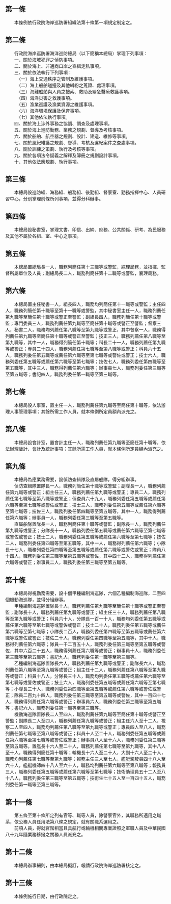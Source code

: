 第一條 
-------
　　本條例依行政院海岸巡防署組織法第十條第一項規定制定之。  


第二條 
-------
　　行政院海岸巡防署海洋巡防總局（以下簡稱本總局）掌理下列事項：  
　　一、關於海域犯罪之偵防事項。  
　　二、關於海上、非通商口岸之查緝走私事項。  
　　三、關於依法執行下列事項：  
　　　（一）海上交通秩序之管制及維護事項。  
　　　（二）海上船舶碰撞及其他糾紛之蒐證、處理事項。  
　　　（三）海難船舶與人員之搜索、救助及緊急醫療救護事項。  
　　　（四）海洋災害之救護事項。  
　　　（五）漁業巡護及漁業資源之維護事項。  
　　　（六）海洋環境保護及保育事項。  
　　　（七）其他依法執行事項。  
　　四、關於海上涉外事務之協調、調查及處理事項。  
　　五、關於海上巡防勤務、業務之規劃、督導及考核事項。  
　　六、關於船舶、航空器之規劃、設計、建造、維修等事項。  
　　七、關於風紀維護之規劃、督導、考核及違紀案件之查處事項。  
　　八、關於訓練之策劃、執行及考核等事項。  
　　九、關於各項法令疑義之解釋及簿冊之規劃設計事項。  
　　十、其他依法應規劃、執行事項。  


第三條 
-------
　　本總局設巡防組、海務組、船務組、後勤組、督察室、勤務指揮中心、人員研習中心，分別掌理前條所列事項，並得分科辦事。  


第四條 
-------
　　本總局設秘書室，掌理文書、印信、出納、庶務、公共關係、研考、為民服務及其他不屬於各組、室、中心之事項。  


第五條 
-------
　　本總局置總局長一人，職務列簡任第十三職等或警監，綜理局務，並指揮、監督所屬單位及人員；副總局長二人，職務列簡任第十二職等或警監，襄理局務。  


第六條 
-------
　　本總局置主任秘書一人，組長四人，職務均列簡任第十一職等或警監；主任四人，職務列簡任第十職等至第十一職等或警監，其中秘書室主任一人，職務列薦任第九職等至簡任第十職等或警正至警監；副組長四人，職務列簡任第十職等或警監；專門委員三人，職務列薦任第九職等至簡任第十職等或警正至警監；督察三人，秘書二人，職務均列薦任第八職等至第九職等或警正，其中督察一人，職務得列薦任第九職等至簡任第十職等或警正至警監；技正三人，職務列薦任第八職等至第九職等，其中一人，職務得列簡任第十職等；科長二十一人，職務列薦任第九職等或警正；專員二十四人，職務列薦任第七職等至第八職等或警正；科員六十五人，職務列委任第五職等或薦任第六職等至第七職等或警佐或警正；技士六人，職務列委任第五職等或薦任第六職等至第七職等；技佐七人，職務列委任第四職等至第五職等，其中三人，職務得列薦任第六職等；辦事員七人，職務列委任第三職等至第五職等；書記四人，職務列委任第一職等至第三職等。  


第七條 
-------
　　本總局設人事室，置主任一人，職務列薦任第九職等至簡任第十職等，依法辦理人事管理事項；其餘所需工作人員，就本條例所定員額內派充之。  


第八條 
-------
　　本總局設會計室，置會計主任一人，職務列薦任第九職等至簡任第十職等，依法辦理歲計、會計及統計事項；其餘所需工作人員，就本條例所定員額內派充之。  


第九條 
-------
　　本總局為應業務需要，設偵防查緝隊及直屬船隊，得分組辦事。  
　　偵防查緝隊置隊長一人，職務列簡任第十職等或警監；副隊長一人，職務列薦任第九職等或警正；組主任三人，職務列薦任第九職等或警正；專員二人，職務列薦任第七職等至第八職等或警正；偵查員六十九人，職務列委任第五職等或薦任第六職等至第七職等或警佐或警正；技士三人，職務列委任第五職等或薦任第六職等至第七職等；技佐三人，職務列委任第四職等至第五職等，其中一人，職務得列薦任第六職等；辦事員一人，職務列委任第三職等至第五職等。  
　　直屬船隊置隊長一人，職務列簡任第十職等或警監；副隊長一人，職務列薦任第九職等或警正；分隊長十一人，職務列委任第五職等或薦任第六職等至第七職等或警佐或警正；技士二人，職務列委任第五職等或薦任第六職等至第七職等；技佐二人，職務列委任第四職等至第五職等，其中一人，職務得列薦任第六職等；小隊長十七人，職務列委任第四職等至第五職等或薦任第六職等或警佐或警正；隊員八十四人，職務列委任第三職等至第五職等或警佐，其中四十二人，職務得列薦任第六職等或警正；辦事員二人，職務列委任第三職等至第五職等。  


第十條 
-------
　　本總局得視勤務需要，設十個甲種編制海巡隊，六個乙種編制海巡隊，二至四個機動海巡隊，並得分組辦事。  
　　甲種編制海巡隊置隊長十人，職務列薦任第九職等至簡任第十職等或警正至警監；副隊長十人，職務列薦任第九職等或警正；組主任三十人，職務列薦任第八職等至第九職等或警正；科員六十人，分隊長一百一十人，職務均列委任第五職等或薦任第六職等至第七職等或警佐或警正；技士二十人，職務列委任第五職等或薦任第六職等至第七職等；小隊長二百人，職務列委任第四職等至第五職等或薦任第六職等或警佐或警正；技佐二十人，職務列委任第四職等至第五職等，其中十人，職務得列薦任第六職等；隊員一千二百五十人，職務列委任第三職等至第五職等或警佐，其中六百二十五人，職務得列薦任第六職等或警正；辦事員十人，職務列委任第三職等至第五職等；書記九人，職務列委任第一職等至第三職等。  
　　乙種編制海巡隊置隊長六人，職務列薦任第九職等或警正；副隊長六人，職務列薦任第八職等至第九職等或警正；組主任十二人，職務列薦任第八職等至第九職等或警正；科員十八人，分隊長三十人，職務均列委任第五職等或薦任第六職等至第七職等或警佐或警正；技士六人，職務列委任第五職等或薦任第六職等至第七職等；小隊長三十人，職務列委任第四職等至第五職等或薦任第六職等或警佐或警正；隊員二百九十四人，職務列委任第三職等至第五職等或警佐，其中一百四十七人，職務得列薦任第六職等或警正；辦事員六人，職務列委任第三職等至第五職等；書記六人，職務列委任第一職等至第三職等。  
　　機動海巡隊置隊長二人至四人，職務列薦任第九職等至簡任第十職等或警正至警監；副隊長二人至四人，職務列薦任第九職等或警正；組主任六人至十二人，視察二人至四人，職務均列薦任第八職等至第九職等或警正；專員四人至八人，職務列薦任第七職等至第八職等或警正；科員十人至二十人，職務列委任第五職等或薦任第六職等至第七職等或警佐或警正；辦事員八人至十六人，職務列委任第三職等至第五職等。置艦長十六人至二十人，職務列薦任第七職等至第九職等，其中八人至十人，職務得列簡任第十職等；輪機長十六人至二十人，大副十六人至二十人，職務均列薦任第七職等至第九職等；報務主任三人至七人，艦艇駕駛員四十八人至六十人，艦艇機師四十八人至六十人，職務均列薦任第六職等至第八職等；報務員三人，職務列委任第五職等或薦任第六職等至第七職等；技術助理員五十二人至八十八人，職務列委任第三職等至第五職等；技術生七十五人至一百四十五人，職務列委任第一職等至第三職等。  


第十一條 
---------
　　第五條至第十條所定列有官等、職等人員，除警察官外，其職務所適用之職系，依公務人員任用法第八條之規定，就有關職系選用之。  
　　前項人員，得就官階相當且具航行或輪機相關專業證照之軍職人員及中華民國八十九年隨業務移撥之關務人員派充之。  


第十二條 
---------
　　本總局辦事細則，由本總局擬訂，報請行政院海岸巡防署核定之。  


第十三條 
---------
　　本條例施行日期，由行政院定之。
